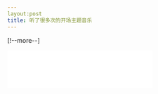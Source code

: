 ```yaml
---
layout:post
title: 听了很多次的开场主题音乐
---
```


[!--more--]

<iframe frameborder="no" border="0" marginwidth="0" marginheight="0" width="330" height="86" src="//music.163.com/outchain/player?type=2&id=28188706&auto=0&height=66"></iframe>
